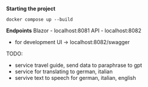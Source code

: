 **Starting the project**
```
docker compose up --build
```
**Endpoints**
Blazor - localhost:8081
API - localhost:8082
- for development UI -> localhost:8082/swagger

TODO:

- service travel guide, send data to paraphrase to gpt
- service for translating to german, italian
- servive text to speech for german, italian, english
